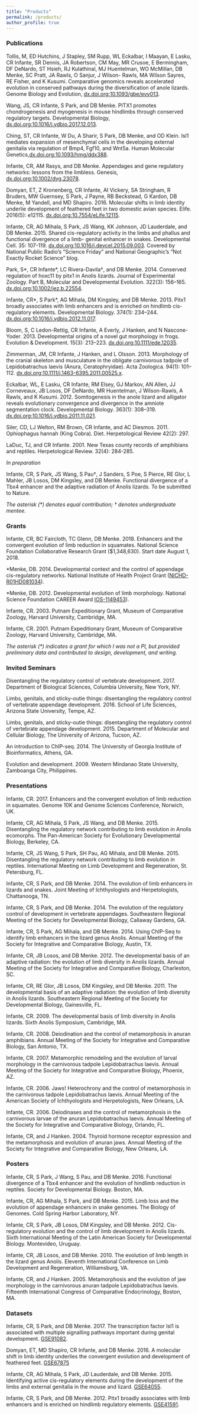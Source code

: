 ```yaml
---
title: "Products"
permalink: /products/
author_profile: true
---
```


<!-- 
{% if author.googlescholar %}
  You can also find my articles on <u><a href="{{author.googlescholar}}">my Google Scholar profile</a>.</u>
{% endif %}

{% include base_path %}

{% for post in site.publications reversed %}
  {% include archive-single.html %}
{% endfor %}
-->

### Publications

Tollis, M, ED Hutchins, J Stapley, SM Rupp, WL Eckalbar, I Maayan, E Lasku, CR Infante, SR Dennis, JA Robertson, CM May, MR Crusoe, E Bermingham, DF DeNardo, ST Hsieh, RJ Kulathinal, MJ Huentelman, WO McMillan, DB Menke, SC Pratt, JA Rawls, O Sanjur, J Wilson- Rawls, MA Wilson Sayres, RE Fisher, and K Kusumi. Comparative genomics reveals accelerated evolution in conserved pathways during the diversification of anole lizards. Genome Biology and Evolution, [dx.doi.org:10.1093/gbe/evy013](https://doi.org/10.1093/gbe/evy013).

Wang, JS, CR Infante, S Park, and DB Menke. PITX1 promotes chondrogenesis and myogenesis in mouse hindlimbs through conserved regulatory targets. Developmental Biology, [dx.doi.org:10.1016/j.ydbio.2017.12.013](https://doi.org/10.1016/j.ydbio.2017.12.013).

Ching, ST, CR Infante, W Du, A Sharir, S Park, DB Menke, and OD Klein. Isl1 mediates expansion of mesenchymal cells in the developing external genitalia via regulation of Bmp4, Fgf10, and Wnt5a. Human Molecular Genetics,[dx.doi.org:10.1093/hmg/ddx388](https://doi.org/10.1093/hmg/ddx388).

Infante, CR, AM Rasys, and DB Menke. Appendages and gene regulatory networks: lessons from the limbless. Genesis, [dx.doi.org:10.1002/dvg.23078](https://doi.org/10.1002/dvg.23078).

Domyan, ET, Z Kronenberg, CR Infante, AI Vickery, SA Stringham, R Bruders, MW Guernsey, S Park, J Payne, RB Beckstead, G Kardon, DB Menke, M Yandell, and MD Shapiro. 2016. Molecular shifts in limb identity underlie development of feathered feet in two domestic avian species. Elife. 2016(5): e12115. [dx.doi.org:10.7554/eLife.12115](https://elifesciences.org/articles/12115).

Infante, CR, AG Mihala, S Park, JS Wang, KK Johnson, JD Lauderdale, and DB Menke. 2015. Shared cis-regulatory activity in the limbs and phallus and functional divergence of a limb- genital enhancer in snakes. Developmental Cell. 35: 107-119. [dx.doi.org:10.1016/j.devcel.2015.09.003](http://www.sciencedirect.com/science/article/pii/S1534580715005833). Covered by National Public Radio’s “Science Friday” and National Geographic’s “Not Exactly Rocket Science” blog.

Park, S\*, CR Infante\*, LC Rivera-Davila†, and DB Menke. 2014. Conserved regulation of hoxc11 by pitx1 in Anolis lizards. Journal of Experimental Zoology. Part B, Molecular and Developmental Evolution. 322(3): 156–165. [dx.doi.org:10.1002/jez.b.22554](http://onlinelibrary.wiley.com/doi/10.1002/jez.b.22554/abstract).

Infante, CR\*, S Park\*, AG Mihala, DM Kingsley, and DB Menke. 2013. Pitx1 broadly associates with limb enhancers and is enriched on hindlimb cis-regulatory elements. Developmental Biology. 374(1): 234–244. [dx.doi.org:10.1016/j.ydbio.2012.11.017](http://www.sciencedirect.com/science/article/pii/S0012160612006367).

Bloom, S, C Ledon-Rettig, CR Infante, A Everly, J Hanken, and N Nascone-Yoder. 2013. Developmental origins of a novel gut morphology in frogs. Evolution & Development. 15(3): 213–223. [dx.doi.org:10.1111/ede.12035](http://onlinelibrary.wiley.com/doi/10.1111/ede.12035/abstract).

Zimmerman, JM, CR Infante, J Hanken, and L Olsson. 2013. Morphology of the cranial skeleton and musculature in the obligate carnivorous tadpole of Lepidobatrachus laevis (Anura, Ceratophryidae). Acta Zoologica. 94(1): 101–112. [dx.doi.org:10.1111/j.1463-6395.2011.00525.x](http://onlinelibrary.wiley.com/doi/10.1111/j.1463-6395.2011.00525.x/abstract).

Eckalbar, WL, E Lasku, CR Infante, RM Elsey, GJ Markov, AN Allen, JJ Corneveaux, JB Losos, DF DeNardo, MR Huentelman, J Wilson-Rawls, A Rawls, and K Kusumi. 2012. Somitogenesis in the anole lizard and alligator reveals evolutionary convergence and divergence in the amniote segmentation clock. Developmental Biology. 363(1): 308–319. [dx.doi.org:10.1016/j.ydbio.2011.11.021](http://www.sciencedirect.com/science/article/pii/S0012160611014035).

Siler, CD, LJ Welton, RM Brown, CR Infante, and AC Diesmos. 2011. Ophiophagus hannah (King Cobra). Diet. Herpetological Review 42(2): 297.

LaDuc, TJ, and CR Infante. 2001. New Texas county records of amphibians and reptiles. Herpetological Review. 32(4): 284-285.

_In preparation_

Infante, CR, S Park, JS Wang, S Pau†, J Sanders, S Poe, S Pierce, RE Glor, L Mahler, JB Losos, DM Kingsley, and DB Menke. Functional divergence of a Tbx4 enhancer and the adaptive radiation of Anolis lizards. To be submitted to Nature.

_The asterisk (*) denotes equal contribution; † denotes undergraduate mentee._


### Grants

Infante, CR, BC Faircloth, TC Glenn, DB Menke. 2018. Enhancers and the convergent evolution of limb reduction in squamates. National Science Foundation Collaborative Research Grant ($1,348,630). Start date August 1, 2018.

\*Menke, DB. 2014. Developmental context and the control of appendage cis-regulatory networks. National Institute of Health Project Grant ([NICHD-R01HD081034](https://projectreporter.nih.gov/project_info_description.cfm?aid=9257444&icde=36450813)).

\*Menke, DB. 2012. Developmental evolution of limb morphology. National Science Foundation CAREER Award [IOS-1149453](https://www.nsf.gov/awardsearch/showAward?AWD_ID=1149453)).

Infante, CR. 2003. Putnam Expeditionary Grant, Museum of Comparative Zoology, Harvard University, Cambridge, MA.

Infante, CR. 2001. Putnam Expeditionary Grant, Museum of Comparative Zoology, Harvard University, Cambridge, MA.

_The asterisk (*) indicates a grant for which I was not a PI, but provided preliminary data and contributed to design, development, and writing._


### Invited Seminars

Disentangling the regulatory control of vertebrate development. 2017. Department of Biological Sciences, Columbia University, New York, NY.

Limbs, genitals, and sticky-outie things: disentangling the regulatory control of vertebrate appendage development. 2016. School of Life Sciences, Arizona State University, Tempe, AZ.

Limbs, genitals, and sticky-outie things: disentangling the regulatory control of vertebrate appendage development. 2015. Department of Molecular and Cellular Biology, The University of Arizona, Tucson, AZ.

An introduction to ChIP-seq. 2014. The University of Georgia Institute of Bioinformatics, Athens, GA.

Evolution and development. 2009. Western Mindanao State University, Zamboanga City, Philippines.


### Presentations

Infante, CR. 2017. Enhancers and the convergent evolution of limb reduction in squamates. Genome 10K and Genome Sciences Conference, Norwich, UK.

Infante, CR, AG Mihala, S Park, JS Wang, and DB Menke. 2015. Disentangling the regulatory network contributing to limb evolution in Anolis ecomorphs. The Pan-American Society for Evolutionary Developmental Biology, Berkeley, CA.

Infante, CR, JS Wang, S Park, SH Pau, AG Mihala, and DB Menke. 2015. Disentangling the regulatory network contributing to limb evolution in reptiles. International Meeting on Limb Development and Regeneration, St. Petersburg, FL.

Infante, CR, S Park, and DB Menke. 2014. The evolution of limb enhancers in lizards and snakes. Joint Meeting of Ichthyologists and Herpetologists, Chattanooga, TN.

Infante, CR, S Park, and DB Menke. 2014. The evolution of the regulatory control of development in vertebrate appendages. Southeastern Regional Meeting of the Society for Developmental Biology, Callaway Gardens, GA.

Infante, CR, S Park, AG Mihala, and DB Menke. 2014. Using ChIP-Seq to identify limb enhancers in the lizard genus Anolis. Annual Meeting of the Society for Integrative and Comparative Biology, Austin, TX.

Infante, CR, JB Losos, and DB Menke. 2012. The developmental basis of an adaptive radiation: the evolution of limb diversity in Anolis lizards. Annual Meeting of the Society for Integrative and Comparative Biology, Charleston, SC.

Infante, CR, RE Glor, JB Losos, DM Kingsley, and DB Menke. 2011. The developmental basis of an adaptive radiation: the evolution of limb diversity in Anolis lizards. Southeastern Regional Meeting of the Society for Developmental Biology, Gainesville, FL.

Infante, CR. 2009. The developmental basis of limb diversity in Anolis lizards. Sixth Anolis Symposium, Cambridge, MA.

Infante, CR. 2008. Deiodination and the control of metamorphosis in anuran amphibians. Annual Meeting of the Society for Integrative and Comparative Biology, San Antonio, TX.

Infante, CR. 2007. Metamorphic remodeling and the evolution of larval morphology in the carnivorous tadpole Lepidobatrachus laevis. Annual Meeting of the Society for Integrative and Comparative Biology, Phoenix, AZ.

Infante, CR. 2006. Jaws! Heterochrony and the control of metamorphosis in the carnivorous tadpole Lepidobatrachus laevis. Annual Meeting of the American Society of Ichthyologists and Herpetologists, New Orleans, LA.

Infante, CR. 2006. Deiodinases and the control of metamorphosis in the carnivorous larvae of the anuran Lepidobatrachus laevis. Annual Meeting of the Society for Integrative and Comparative Biology, Orlando, FL.

Infante, CR, and J Hanken. 2004. Thyroid hormone receptor expression and the metamorphosis and evolution of anuran jaws. Annual Meeting of the Society for Integrative and Comparative Biology, New Orleans, LA.


### Posters

Infante, CR, S Park, J Wang, S Pau, and DB Menke. 2016. Functional divergence of a Tbx4 enhancer and the evolution of hindlimb reduction in reptiles. Society for Developmental Biology. Boston, MA.

Infante, CR, AG Mihala, S Park, and DB Menke. 2015. Limb loss and the evolution of appendage enhancers in snake genomes. The Biology of Genomes. Cold Spring Harbor Laboratory, NY.

Infante, CR, S Park, JB Losos, DM Kingsley, and DB Menke. 2012. Cis-regulatory evolution and the control of limb development in Anolis lizards. Sixth International Meeting of the Latin American Society for Developmental Biology. Montevideo, Uruguay.

Infante, CR, JB Losos, and DB Menke. 2010. The evolution of limb length in the lizard genus Anolis. Eleventh International Conference on Limb Development and Regeneration, Williamsburg, VA.

Infante, CR, and J Hanken. 2005. Metamorphosis and the evolution of jaw morphology in the carnivorous anuran tadpole Lepidobatrachus laevis. Fifteenth International Congress of Comparative Endocrinology, Boston, MA.


### Datasets

Infante, CR, S Park, and DB Menke. 2017. The transcription factor Isl1 is associated with multiple signalling pathways important during genital development. [GSE91082](https://www.ncbi.nlm.nih.gov/geo/query/acc.cgi?acc=GSE91082).

Domyan, ET, MD Shapiro, CR Infante, and DB Menke. 2016. A molecular shift in limb identity underlies the convergent evolution and development of feathered feet. [GSE67875](https://www.ncbi.nlm.nih.gov/geo/query/acc.cgi?acc=GSE67875)

Infante, CR, AG Mihala, S Park, JD Lauderdale, and DB Menke. 2015. Identifying active cis-regulatory elements during the development of the limbs and external genitalia in the mouse and lizard. [GSE64055](https://www.ncbi.nlm.nih.gov/geo/query/acc.cgi?acc=GSE64055).

Infante, CR, S Park, and DB Menke. 2012. Pitx1 broadly associates with limb enhancers and is enriched on hindlimb regulatory elements. [GSE41591](https://www.ncbi.nlm.nih.gov/geo/query/acc.cgi?acc=GSE41591).

